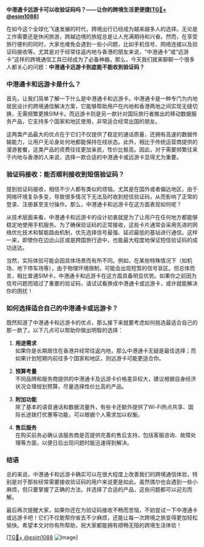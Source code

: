 **中港通卡远游卡可以收验证码吗？——让你的跨境生活更便捷[[TG💪+ @esim1088](https://t.me/s/esim1088)]**

在如今这个全球化飞速发展的时代，跨境出行已经成为越来越多人的选择。无论是工作需要还是休闲旅游，跨越边境的旅程总是让人充满期待和兴奋。然而，在享受旅行便利的同时，大家也难免会遇到一些小问题，比如手机信号、网络连接以及验证码接收等。尤其是对于经常往返内地与香港的朋友来说，“中港通卡”或“远游卡”这样的跨境通信工具已经成为了必备神器。那么，今天我们就来聊聊一个很多人都关心的问题：**中港通卡远游卡到底能不能收到验证码？**

### 中港通卡和远游卡是什么？

首先，让我们简单了解一下什么是中港通卡和远游卡。中港通卡是一种专门为内地居民设计的跨境通信解决方案，它能够帮助用户在内地和香港两地之间实现无缝切换，无需频繁更换SIM卡。而远游卡则是另一款针对国际旅行者推出的移动数据服务产品，它支持多个国家和地区使用，非常适合经常出国的朋友。

这两类产品最大的优点在于它们不仅提供了稳定的通话质量，还拥有高速的数据传输能力，让用户无论身处何地都能保持在线状态。此外，相比于传统运营商提供的漫游套餐，这类产品的资费往往更加亲民，性价比极高。因此，对于需要频繁往来于内地与香港的人来说，选择一款合适的中港通卡或远游卡显得尤为重要。

### 验证码接收：能否顺利接收到短信验证码？

提到验证码接收，相信不少人都有类似的烦恼。尤其是在国外或者偏远地区，由于网络环境复杂多变，导致很多情况下无法及时收到短信验证码，从而影响了正常的登录、注册甚至支付操作。那么，中港通卡和远游卡在这方面表现如何呢？

从技术层面来看，中港通卡和远游卡的设计初衷就是为了让用户在任何地方都能够稳定地使用手机服务。为了确保验证码的正常接收，这些卡片通常会采用先进的网络优化技术和智能路由机制，优先选择信号最强、延迟最低的基站进行通信。这样一来，即使你在边远山区或是跨国旅行途中，也能最大程度地保证短信验证码的成功送达。

当然，实际体验可能会因具体场景而有所不同。例如，在某些特殊情况下（如机场、地下停车场等），由于物理环境限制，可能会出现短暂的信号盲区。但总体而言，相比普通SIM卡，中港通卡和远游卡在这方面具备明显优势。如果你之前因为信号问题而错过了重要的验证码，请试试看换成中港通卡或远游卡，或许就能解决你的困扰！

### 如何选择适合自己的中港通卡或远游卡？

既然知道了中港通卡和远游卡的优点，那么接下来就要考虑如何挑选最适合自己的那一款了。以下几点可以帮助你做出明智的选择：

1. **用途需求**  
   如果你是长期居住在香港并经常往返内地，那么中港通卡无疑是最佳选择；而如果计划短期内前往多个国家和地区，则远游卡可能更适合你。
   
2. **预算考量**  
   不同品牌和服务商提供的中港通卡及远游卡价格差异较大，建议根据自身经济状况合理规划预算，尽量选择性价比高的产品。

3. **附加功能**  
   除了基本的语音通话和数据流量外，有些卡还额外提供了Wi-Fi热点共享、国际长途拨打优惠等功能，可以根据个人需求加以权衡。

4. **售后服务**  
   在购买前务必确认该服务商是否提供完善的售后支持，包括客服咨询、故障处理等方面，以便日后出现问题时能迅速得到解决。

### 结语

总的来说，中港通卡和远游卡确实可以在很大程度上改善我们的跨境通信体验，特别是对于那些经常需要接收验证码的用户来说更是如此。虽然偶尔也会遇到一些小麻烦，但只要掌握了正确的方法，并选择了合适的产品，这些问题都可以迎刃而解。

最后再次提醒大家，如果你还在为验证码接收不畅而苦恼，不妨尝试一下中港通卡或远游卡吧！它们不仅能帮你省去不少麻烦，还能让每一次跨境之旅变得更加轻松愉快。希望本文对你有所帮助，祝大家都能拥有顺畅无阻的跨境生活体验！

[[TG💪+ @esim1088](https://t.me/s/esim1088) ![Image](https://i.postimg.cc/4NQfJmqS/Snipaste-2025-05-13-00-14-12.png)]